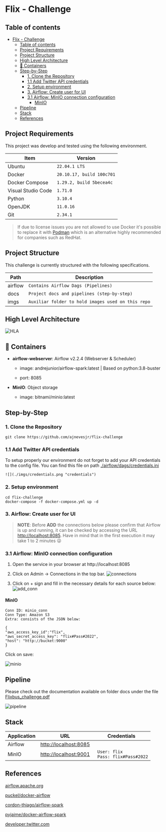 # Flix - Challenge

## Table of contents
- [Flix - Challenge](#flix---challenge)
  - [Table of contents](#table-of-contents)
  - [Project Requirements](#project-requirements)
  - [Project Structure](#project-structure)
  - [High Level Architecture](#high-level-architecture)
  - [:ship: Containers](#ship-containers)
  - [Step-by-Step](#step-by-step)
    - [1. Clone the Repository](#1-clone-the-repository)
    - [1.1 Add Twitter API credentials](#11-add-twitter-api-credentials)
    - [2. Setup environment](#2-setup-environment)
    - [3. Airflow: Create user for UI](#3-airflow-create-user-for-ui)
    - [3.1 Airflow: MinIO connection configuration](#31-airflow-minio-connection-configuration)
      - [MinIO](#minio)
  - [Pipeline](#pipeline)
  - [Stack](#stack)
  - [References](#references)

## Project Requirements

This project was develop and tested using the following environment.


|   Item             |        Version        |
|----------------|-------------------------------|
|Ubuntu          |`22.04.1 LTS`|
|Docker|`20.10.17, build 100c701`            |
|Docker Compose          |`1.29.2, build 5becea4c`            |
|Visual Studio Code          |`1.71.0`|
|Python          |`3.10.4`|
|OpenJDK          |`11.0.16`|
|Git          |`2.34.1`|

> If due to license issues you are not allowed to use Docker it's possible to replace it with [Podman](https://podman.io/) which is an alternative highly recommended for companies such as RedHat.

## Project Structure
 

This challenge is currently structured with the following specifications.

|   Path             |        Description        |
|----------------|-------------------------------|
|airflow|`Contains Airflow Dags (Pipelines)`            |
|docs          |`Project docs and pipelines (step-by-step)`            |
|imgs          |`Auxiliar folder to hold images used on this repo`|

  

## High Level Architecture

  
![](./imgs/HLA.png "HLA")
  



## :ship: Containers

  

*  **airflow-webserver**: Airflow v2.2.4 (Webserver & Scheduler)

   - image: andrejunior/airflow-spark:latest | Based on python:3.8-buster

   - port: 8085


*  **MinIO**: Object storage

   - image: bitnami/minio:latest


  

## Step-by-Step

  

### 1. Clone the Repository

 
`git clone https://github.com/ajnevesjr/flix-challenge`


### 1.1 Add Twitter API credentials

To setup properly our environment do not forget to add your API credentials to the config file.
You can find this file on path [./airflow/dags/credentials.ini](./airflow/dags/credentials.ini)

    ![](./imgs/credentials.png "credentials")

### 2. Setup environment

  
```
cd flix-challenge
docker-compose -f docker-compose.yml up -d
```
 

### 3. Airflow: Create user for UI

> **NOTE**: Before **ADD** the connections below please confirm that Airflow is up and running, it can be checked by accessing the URL [http://localhost:8085](http://localhost:8085). Have in mind that in the first execution it may take 1 to 2 minutes :stuck_out_tongue_winking_eye:


### 3.1 Airflow: MinIO connection configuration

  

1. Open the service in your browser at http://localhost:8085

2. Click on Admin -> Connections in the top bar.
    ![](./imgs/connections.png "connections")

3. Click on + sign and fill in the necessary details for each source below:
    ![](./imgs/add_conn.png "add_conn")
  

#### MinIO
  

    Conn ID: minio_conn    
    Conn Type: Amazon S3    
    Extra: consists of the JSON below:

```
{ 
"aws_access_key_id":"flix",
"aws_secret_access_key": "flix#Pass#2022",
"host": "http://bucket:9000"
}
```

Click on save:

![](./imgs/minio_conn.png "minio")
  

## Pipeline

Please check out the documentation available on folder docs under the file [Flixbus_challenge.pdf](./docs/Flixbus_challenge.pdf)

  

![](./imgs/pipeline.png "pipeline")

 


## Stack

|        Application        |URL                          |Credentials                         |
|----------------|-------------------------------|-----------------------------|
|Airflow| [http://localhost:8085](http://localhost:8085) | |         |
|MinIO| [http://localhost:9001](http://localhost:9001) | ``` User: flix``` <br> ``` Pass: flix#Pass#2022``` |           |


## References

[airflow.apache.org](https://airflow.apache.org/docs/apache-airflow/stable/)

[puckel/docker-airflow](https://github.com/puckel/docker-airflow)

[cordon-thiago/airflow-spark](https://github.com/cordon-thiago/airflow-spark/)

[pyjaime/docker-airflow-spark](https://github.com/pyjaime/docker-airflow-spark/)

[developer.twitter.com](https://developer.twitter.com/en/docs/tutorials/)